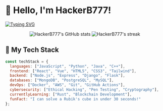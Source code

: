 # 👋 Hello, I'm HackerB777! 

[![Typing SVG](https://readme-typing-svg.demolab.com?font=Fira+Code&pause=1000&color=22F729&width=435&lines=Full+Stack+Developer;Cyber+Security+Enthusiast;Open+Source+Contributor;Tech+Innovator)](https://git.io/typing-svg)

<p align="center">
  <img src="https://github-readme-stats.vercel.app/api?username=HackerB777&show_icons=true&theme=dark&count_private=true" alt="HackerB777's GitHub stats" />
  <img src="https://github-readme-streak-stats.herokuapp.com/?user=HackerB777&theme=dark" alt="HackerB777's streak" />
</p>

## 🚀 My Tech Stack

```javascript
const techStack = {
  languages: ["JavaScript", "Python", "Java", "C++"],
  frontend: ["React", "Vue", "HTML5", "CSS3", "Tailwind"],
  backend: ["Node.js", "Express", "Django", "Flask"],
  databases: ["MongoDB", "PostgreSQL", "MySQL"],
  devOps: ["Docker", "AWS", "Git", "GitHub Actions"],
  cybersecurity: ["Ethical Hacking", "Pen Testing", "Cryptography"],
  currentlyLearning: ["Rust", "Blockchain Development"],
  funFact: "I can solve a Rubik's cube in under 30 seconds!"
};

